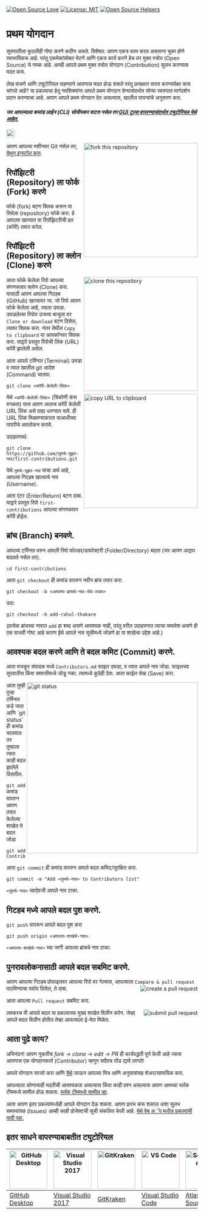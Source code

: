 [![Open Source Love](https://badges.frapsoft.com/os/v1/open-source.svg?v=103)](https://github.com/ellerbrock/open-source-badges/)
[![License: MIT](https://img.shields.io/badge/License-MIT-green.svg)](https://opensource.org/licenses/MIT)
[![Open Source Helpers](https://www.codetriage.com/roshanjossey/first-contributions/badges/users.svg)](https://www.codetriage.com/roshanjossey/first-contributions)


# प्रथम योगदान

सुरुवातीला कुठलीही गोष्ट करणे कठीण असते. विशेषत: आपण एकत्र काम करत असताना चुका होणे स्वाभाविकच आहे. परंतु एकमेकांसोबत भेटणे आणि एकत्र कार्य करणे हेच तर मुक्त स्त्रोत (Open Source) चे गमक आहे. आम्ही आपले प्रथम मुक्त स्त्रोत योगदान (Contribution) सुलभ करण्यास मदत करू.

लेख वाचणे आणि ट्यूटोरियल पाहण्याने आपणास मदत होऊ शकते परंतु प्रत्यक्षात सराव करण्यापेक्षा काय चांगले आहे? या प्रकल्पाचा हेतू नवशिक्यांना आपले प्रथम योगदान देण्यासंदर्भात सोप्या स्वरुपात मार्गदर्शन प्रदान करण्याचा आहे. आपण आपले प्रथम योगदान देत असल्यास, खालील पायऱ्यांचे अनुसरण करा.

#### *जर आपल्याला कमांड लाईन (CLI) सोयीस्कर वाटत नसेल तर [GUI टूल्स वापरण्यासंदर्भात ट्यूटोरियल येथे आहेत.](#इतर-साधने-वापरण्याबाबतीत-ट्युटोरियल)*


[<img src="https://firstcontributions.github.io/assets/Readme/pirate.png" width="22">](translations/README.en-pirate.md)

<img align="right" width="300" src="https://firstcontributions.github.io/assets/Readme/fork.png" alt="fork this repository" />

आपण आपल्या मशीनवर Git नसेल तर, [येथुन इन्स्टॉल करा](https://help.github.com/articles/set-up-git/).

## रिपॉझिटरी (Repository) ला फोर्क (Fork) करणे

फोर्क (fork) बटण क्लिक करून या रिपोला (repository) फोर्क करा.
हे आपल्या खात्यात या रिपॉझिटरीची प्रत (कॉपी) तयार करेल.

## रिपॉझिटरी (Repository) ला क्लोन (Clone) करणे

<img align="right" width="300" src="https://firstcontributions.github.io/assets/Readme/clone.png" alt="clone this repository" />

आता फोर्क केलेला रिपो आपल्या संगणकावर क्लोन (Clone) करा. यासाठी आपण आपल्या गिटहब (GitHub) खात्यावर जा. जो रिपो आपण फोर्क केलेला आहे, त्याला उघडा. उघडलेल्या रिपोत उजव्या बाजुला वर `Clone or download` बटण दिसेल, त्यावर क्लिक करा. नंतर तेथील `Copy to clipboard` या आयकॉनवर क्लिक करा. याद्वारे प्रस्तुत रिपोची लिंक (URL) कॉपी झालेली असेल.

आता आपले टर्मिनल (Terminal) उघडा व त्यात खालील git आदेश (Command) चालवा.

```
git clone <कॉपी-केलेली-लिंक>
```

<img align="right" width="300" src="https://firstcontributions.github.io/assets/Readme/copy-to-clipboard.png" alt="copy URL to clipboard" />

येथे `<कॉपी-केलेली-लिंक>` (त्रिकोणी कंस वगळता) यास आपण आताच कॉपी केलेली URL लिंक असे ग्राह्य धरण्यात यावे. ही URL लिंक मिळवण्याकरता याआधीच्या पायरीचे अवलोकन करावे.

उदाहरणार्थ:

```
git clone https://github.com/तुमचे-युझर-नाव/first-contributions.git
```

येथे `तुमचे-युझर-नाव` याचा अर्थ आहे, आपल्या गिटहब खात्याचे नाव (Username).

आता एंटर (Enter/Return) बटण दाबा. याद्वारे प्रस्तुत रिपो `first-contributions` आपल्या संगणकावर कॉपी होईल.

## ब्रांच (Branch) बनवणे.

आपल्या टर्मिनल वरुन आपली रिपो फोल्डर/डायरेक्टरी (Folder/Directory) बदला (जर आपण अद्याप बदलले नसेल तर).

```
cd first-contributions
```

आता `git checkout` ही कमांड वापरुन नवीन ब्रांच तयार करा.

```
git checkout -b <आपल्या-ब्रांचचे-नाव-येथे-टाका>
```

उदा:

```
git checkout -b add-rahul-thakare
```

(प्रत्येक ब्रांचच्या नावात `add` हा शब्द असणे आवश्यक नाही, परंतु वरील उदाहरणात त्याचा समावेश असणे ही एक वाजवी गोष्ट आहे कारण ईथे आपले नाव सूचीमध्ये जोडणे हा या शाखेचा उद्देश आहे.)

## आवश्यक बदल करणे आणि ते बदल कमिट (Commit) करणे.

आता मजकूर संपादक मध्ये `Contributors.md` फाइल उघडा, व त्यात आपले नाव जोडा. फाइलच्या सुरवातीस किंवा समाप्तीमध्ये जोडू नका. त्यामध्ये कुठेही ठेवा. आता फाईल सेव्ह (Save) करा.

<img align="right" width="450" src="https://firstcontributions.github.io/assets/Readme/git-status.png" alt="git status" />
आता तुम्ही पुन्हा टर्मिनल कडे जाल आणि `git status` ही कमांड चालवाल तर तुम्हाला त्यात काही बदल झालेले दिसतील.

`git add` कमांड वापरुन आपण तयार केलेल्या शाखेत ते बदल जोडा

```
git add Contributors.md
```

आता `git commit` ही कमांड वापरुन आपले बदल कमिट/सुरक्षित करा.

```
git commit -m "Add <तुमचे-नाव> to Contributors list"
```

`<तुमचे-नाव>` च्याऐवजी आपले नाव टाका.

## गिटहब मध्ये आपले बदल पुश करणे.

`git push` वापरून आपले बदल पुश करा

```
git push origin <आपल्या-शाखेचे-नाव>
```

`<आपल्या-शाखेचे-नाव>` च्या जागी आपल्या ब्रांचचे नाव टाका.

## पुनरावलोकनासाठी आपले बदल सबमिट करणे.

आपण आपल्या गिटहब प्रोफाइलवर आपल्या रिपो वर गेल्यास, आपल्याला `Compare & pull request` पाठविण्याचा पर्याय दिसेल, ते दाबा.
<img style="float: right;" src="https://firstcontributions.github.io/assets/Readme/compare-and-pull.png" alt="create a pull request" />

आता आपल्या `Pull request` सबमिट करा.

<img style="float: right;" src="https://firstcontributions.github.io/assets/Readme/submit-pull-request.png" alt="submit pull request" />

लवकरच मी आपले बदल या प्रकल्पाच्या मुख्य शाखेत विलीन करेन. जेव्हा आपले बदल विलीन होतील तेव्हा आपल्याला ई-मेल मिळेल.

## आता पुढे काय?

अभिनंदन! आपण नुकतीच _fork -> clone -> edit -> PR_ ही कार्यपद्धती पूर्ण केली आहे ज्यास आपणास एक योगदानकर्ता (Contributor) म्हणून सदैवच तोंड द्यावे लागते!

आपले योगदान साजरे करा आणि [येथे](https://firstcontributions.github.io/#social-share) जाऊन आपल्या मित्र आणि अनुयायांसह शेअर/सामायिक करा.

आपल्याला कोणत्याही मदतीची आवश्यकता असल्यास किंवा काही प्रश्न असल्यास आपण आमच्या स्लॅक टीममध्ये सामील होऊ शकता. [स्लॅक टीममध्ये सामील व्हा](https://join.slack.com/t/firstcontributors/shared_invite/zt-1hg51qkgm-Xc7HxhsiPYNN3ofX2_I8FA).

आता आपण इतर प्रकल्पांमध्येही आपले योगदान देऊ शकता. आपण प्रारंभ करू शकाल अशा सुलभ समस्यांसह (Issues) आम्ही काही प्रोजेक्टची सूची संकलित केली आहे. [येथे वेब अॅप मधील प्रकल्पांची यादी पहा.](https://firstcontributions.github.io/#project-list)

## इतर साधने वापरण्याबाबतीत ट्युटोरियल

| <a href="../gui-tool-tutorials/github-desktop-tutorial.md"><img alt="GitHub Desktop" src="https://desktop.github.com/images/desktop-icon.svg" width="100"></a> | <a href="../gui-tool-tutorials/github-windows-vs2017-tutorial.md"><img alt="Visual Studio 2017" src="https://upload.wikimedia.org/wikipedia/commons/c/cd/Visual_Studio_2017_Logo.svg" width="100"></a> | <a href="../gui-tool-tutorials/gitkraken-tutorial.md"><img alt="GitKraken" src="https://firstcontributions.github.io/assets/gui-tool-tutorials/gitkraken-tutorial/gk-icon.png" width="100"></a> | <a href="../gui-tool-tutorials/github-windows-vs-code-tutorial.md"><img alt="VS Code" src="https://upload.wikimedia.org/wikipedia/commons/1/1c/Visual_Studio_Code_1.35_icon.png" width=100></a> | <a href="../gui-tool-tutorials/sourcetree-macos-tutorial.md"><img alt="Sourcetree App" src="https://wac-cdn.atlassian.com/dam/jcr:81b15cde-be2e-4f4a-8af7-9436f4a1b431/Sourcetree-icon-blue.svg" width=100></a> | <a href="../gui-tool-tutorials/github-windows-intellij-tutorial.md"><img alt="IntelliJ IDEA" src="https://upload.wikimedia.org/wikipedia/commons/thumb/9/9c/IntelliJ_IDEA_Icon.svg/512px-IntelliJ_IDEA_Icon.svg.png" width=100></a> |
| --- | --- | --- | --- | --- | --- |
| [GitHub Desktop](../gui-tool-tutorials/github-desktop-tutorial.md) | [Visual Studio 2017](../gui-tool-tutorials/github-windows-vs2017-tutorial.md) | [GitKraken](../gui-tool-tutorials/gitkraken-tutorial.md) | [Visual Studio Code](../gui-tool-tutorials/github-windows-vs-code-tutorial.md) | [Atlassian Sourcetree](../gui-tool-tutorials/sourcetree-macos-tutorial.md) | [IntelliJ IDEA](../gui-tool-tutorials/github-windows-intellij-tutorial.md) |
